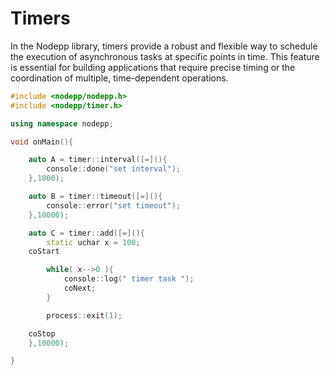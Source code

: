 # Timers

In the Nodepp library, timers provide a robust and flexible way to schedule the execution of asynchronous tasks at specific points in time. This feature is essential for building applications that require precise timing or the coordination of multiple, time-dependent operations.

```cpp
#include <nodepp/nodepp.h>
#include <nodepp/timer.h>

using namespace nodepp;

void onMain(){

    auto A = timer::interval([=](){ 
        console::done("set interval");
    },1000);

    auto B = timer::timeout([=](){
        console::error("set timeout");
    },10000);

    auto C = timer::add([=](){
        static uchar x = 100;
    coStart

        while( x-->0 ){
            console::log(" timer task ");
            coNext;
        }

        process::exit(1);

    coStop
    },10000);

}
```